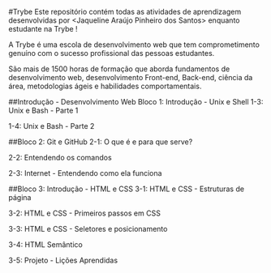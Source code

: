 #Trybe
Este repositório contém todas as atividades de aprendizagem desenvolvidas por <Jaqueline Araújo Pinheiro dos Santos> enquanto estudante na Trybe ! 

A Trybe é uma escola de desenvolvimento web que tem comprometimento genuíno com o sucesso profissional das pessoas estudantes.

São mais de 1500 horas de formação que aborda fundamentos de desenvolvimento web, desenvolvimento Front-end, Back-end, ciência da área, metodologias ágeis e habilidades comportamentais.

##Introdução - Desenvolvimento Web
Bloco 1: Introdução - Unix e Shell
1-3: Unix e Bash - Parte 1

1-4: Unix e Bash - Parte 2

##Bloco 2: Git e GitHub
2-1: O que é e para que serve?

2-2: Entendendo os comandos

2-3: Internet - Entendendo como ela funciona

##Bloco 3: Introdução - HTML e CSS
3-1: HTML e CSS - Estruturas de página

3-2: HTML e CSS - Primeiros passos em CSS

3-3: HTML e CSS - Seletores e posicionamento

3-4: HTML Semântico

3-5: Projeto - Lições Aprendidas